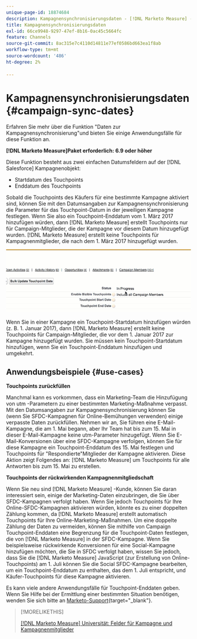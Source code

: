 ```yaml
---
unique-page-id: 18874684
description: Kampagnensynchronisierungsdaten - [!DNL Marketo Measure] - Produktdokumentation
title: Kampagnensynchronisierungsdaten
exl-id: 66ce9948-9297-47ef-8b16-0ac45c5664fc
feature: Channels
source-git-commit: 8ac315e7c4110d14811e77ef0586bd663ea1f8ab
workflow-type: tm+mt
source-wordcount: '486'
ht-degree: 2%

---
```


# Kampagnensynchronisierungsdaten {#campaign-sync-dates}

Erfahren Sie mehr über die Funktion &quot;Daten zur Kampagnensynchronisierung&quot;und bieten Sie einige Anwendungsfälle für diese Funktion an.

**[!DNL Marketo Measure]Paket erforderlich: 6.9 oder höher**

Diese Funktion besteht aus zwei einfachen Datumsfeldern auf der [!DNL Salesforce] Kampagnenobjekt:

* Startdatum des Touchpoints
* Enddatum des Touchpoints

Sobald die Touchpoints des Käufers für eine bestimmte Kampagne aktiviert sind, können Sie mit den Datumsangaben zur Kampagnensynchronisierung die Parameter für das Touchpoint-Datum in der jeweiligen Kampagne festlegen. Wenn Sie also ein Touchpoint-Enddatum vom 1. März 2017 hinzufügen würden, dann [!DNL Marketo Measure] erstellt Touchpoints nur für Campaign-Mitglieder, die der Kampagne vor diesem Datum hinzugefügt wurden. [!DNL Marketo Measure] erstellt keine Touchpoints für Kampagnenmitglieder, die nach dem 1. März 2017 hinzugefügt wurden.

![](assets/1.gif)

Wenn Sie in einer Kampagne ein Touchpoint-Startdatum hinzufügen würden (z. B. 1. Januar 2017), dann [!DNL Marketo Measure] erstellt keine Touchpoints für Campaign-Mitglieder, die vor dem 1. Januar 2017 zur Kampagne hinzugefügt wurden. Sie müssen kein Touchpoint-Startdatum hinzufügen, wenn Sie ein Touchpoint-Enddatum hinzufügen und umgekehrt.

## Anwendungsbeispiele {#use-cases}

**Touchpoints zurückfüllen**

Manchmal kann es vorkommen, dass ein Marketing-Team die Hinzufügung von utm -Parametern zu einer bestimmten Marketing-Maßnahme verpasst. Mit den Datumsangaben zur Kampagnensynchronisierung können Sie (wenn Sie SFDC-Kampagnen für Online-Bemühungen verwenden) einige verpasste Daten zurückfüllen. Nehmen wir an, Sie führen eine E-Mail-Kampagne, die am 1. Mai begann, aber Ihr Team hat bis zum 15. Mai in dieser E-Mail-Kampagne keine utm-Parameter hinzugefügt. Wenn Sie E-Mail-Konversionen über eine SFDC-Kampagne verfolgen, können Sie für diese Kampagne ein Touchpoint-Enddatum des 15. Mai festlegen und Touchpoints für &quot;Respondierte&quot;Mitglieder der Kampagne aktivieren. Diese Aktion zeigt Folgendes an: [!DNL Marketo Measure] um Touchpoints für alle Antworten bis zum 15. Mai zu erstellen.

**Touchpoints der rückwirkenden Kampagnenmitgliedschaft**

Wenn Sie neu sind [!DNL Marketo Measure] -Kunde, können Sie daran interessiert sein, einige der Marketing-Daten einzubringen, die Sie über SFDC-Kampagnen verfolgt haben. Wenn Sie jedoch Touchpoints für Ihre Online-SFDC-Kampagnen aktivieren würden, könnte es zu einer doppelten Zählung kommen, da [!DNL Marketo Measure] erstellt automatisch Touchpoints für Ihre Online-Marketing-Maßnahmen. Um eine doppelte Zählung der Daten zu vermeiden, können Sie mithilfe von Campaign Touchpoint-Enddaten eine Begrenzung für die Touchpoint-Daten festlegen, die von [!DNL Marketo Measure] in der SFDC-Kampagne. Wenn Sie beispielsweise rückwirkende Konversionen für eine Social-Kampagne hinzufügen möchten, die Sie in SFDC verfolgt haben, wissen Sie jedoch, dass Sie die [!DNL Marketo Measure] JavaScript (zur Erstellung von Online-Touchpoints) am 1. Juli können Sie die Social SFDC-Kampagne bearbeiten, um ein Touchpoint-Enddatum zu enthalten, das dem 1. Juli entspricht, und Käufer-Touchpoints für diese Kampagne aktivieren.

Es kann viele andere Anwendungsfälle für Touchpoint-Enddaten geben. Wenn Sie Hilfe bei der Ermittlung einer bestimmten Situation benötigen, wenden Sie sich bitte an [Marketo-Support](https://nation.marketo.com/t5/support/ct-p/Support){target="_blank"}.

>[!MORELIKETHIS]
>
>[[!DNL Marketo Measure] Universität: Felder für Kampagne und Kampagnenmitglieder](https://learn.bizible.com/2-bizible-customization/137720https://universityonline.marketo.com/courses/bizible-fundamentals-channel-management/#/page/5c63007334d9f0367662b758)
